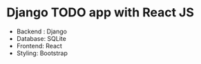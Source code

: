 # Django TODO app with React JS

- Backend : Django
- Database: SQLite
- Frontend: React
- Styling: Bootstrap
